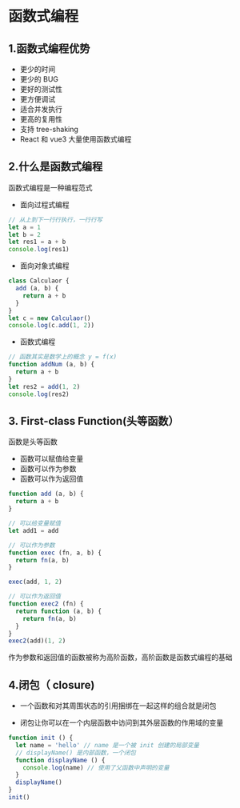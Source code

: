 # 函数式编程

## 1.函数式编程优势

- 更少的时间
- 更少的 BUG
- 更好的测试性
- 更方便调试
- 适合并发执行
- 更高的复用性
- 支持 tree-shaking
- React 和 vue3 大量使用函数式编程

## 2.什么是函数式编程

函数式编程是一种编程范式

- 面向过程式编程

```js
// 从上到下一行行执行，一行行写
let a = 1
let b = 2
let res1 = a + b
console.log(res1)
```

- 面向对象式编程

```JavaScript
class Calculaor {
  add (a, b) {
    return a + b
  }
}
let c = new Calculaor()
console.log(c.add(1, 2))

```

- 函数式编程

```JavaScript
// 函数其实是数学上的概念 y = f(x)
function addNum (a, b) {
  return a + b
}
let res2 = add(1, 2)
console.log(res2)
```

## 3. First-class Function(头等函数）

函数是头等函数

- 函数可以赋值给变量
- 函数可以作为参数
- 函数可以作为返回值

```js
function add (a, b) {
  return a + b
}

// 可以给变量赋值
let add1 = add

// 可以作为参数
function exec (fn, a, b) {
  return fn(a, b)
}

exec(add, 1, 2)

// 可以作为返回值
function exec2 (fn) {
  return function (a, b) {
    return fn(a, b)
  }
}
exec2(add)(1, 2)
```

作为参数和返回值的函数被称为高阶函数，高阶函数是函数式编程的基础

## 4.闭包（ closure)

- 一个函数和对其周围状态的引用捆绑在一起这样的组合就是闭包

- 闭包让你可以在一个内层函数中访问到其外层函数的作用域的变量

```JavaScript
function init () {
  let name = 'hello' // name 是一个被 init 创建的局部变量
  // displayName() 是内部函数，一个闭包
  function displayName () {
    console.log(name) // 使用了父函数中声明的变量
  }
  displayName()
}
init()

```
